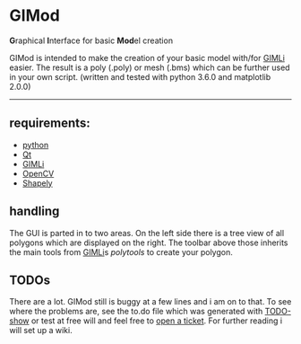 # GIMod
**G**raphical **I**nterface for basic **Mod**el creation

GIMod is intended to make the creation of your basic model with/for [GIMLi](www.pygimli.org) easier. The result is a poly (.poly) or mesh (.bms) which can be further used in your own script.
(written and tested with python 3.6.0 and matplotlib 2.0.0)

---
## requirements:
+ [python](https://www.python.org/downloads/)
+ [Qt](https://www.qt.io/download/)
+ [GIMLi](http://www.pygimli.org/installation.html)
+ [OpenCV](http://opencv.org/downloads.html)
+ [Shapely](https://pypi.python.org/pypi/Shapely)

## handling
The GUI is parted in to two areas. On the left side there is a tree view of all polygons which are displayed on the right. The toolbar above those inherits the main tools from [GIMLi](www.pygimli.org)s *polytools* to create your polygon.

## TODOs
There are a lot. GIMod still is buggy at a few lines and i am on to that. To see where the problems are, see the to.do file which was generated with [TODO-show](https://github.com/IanMitchell/atom-todo-show) or test at free will and feel free to [open a ticket](https://github.com/frodo4fingers/gimod/issues). For further reading i will set up a wiki.

